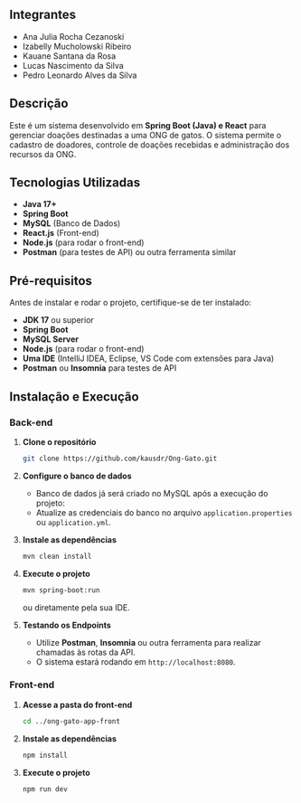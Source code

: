 ## Integrantes
- Ana Julia Rocha Cezanoski
- Izabelly Mucholowski Ribeiro
- Kauane Santana da Rosa
- Lucas Nascimento da Silva
- Pedro Leonardo Alves da Silva

## Descrição
Este é um sistema desenvolvido em **Spring Boot (Java) e React** para gerenciar doações destinadas a uma ONG de gatos. O sistema permite o cadastro de doadores, controle de doações recebidas e administração dos recursos da ONG.

## Tecnologias Utilizadas
- **Java 17+**
- **Spring Boot**
- **MySQL** (Banco de Dados)
- **React.js** (Front-end)
- **Node.js** (para rodar o front-end)
- **Postman** (para testes de API) ou outra ferramenta similar

## Pré-requisitos
Antes de instalar e rodar o projeto, certifique-se de ter instalado:
- **JDK 17** ou superior
- **Spring Boot**
- **MySQL Server**
- **Node.js** (para rodar o front-end)
- **Uma IDE** (IntelliJ IDEA, Eclipse, VS Code com extensões para Java)
- **Postman** ou **Insomnia** para testes de API

## Instalação e Execução

### Back-end
1. **Clone o repositório**
   ```sh
   git clone https://github.com/kausdr/Ong-Gato.git
   ```

2. **Configure o banco de dados**
   - Banco de dados já será criado no MySQL após a execução do projeto:
   - Atualize as credenciais do banco no arquivo `application.properties` ou `application.yml`.

3. **Instale as dependências**
   ```sh
   mvn clean install
   ```

4. **Execute o projeto**
   ```sh
   mvn spring-boot:run
   ```
   ou diretamente pela sua IDE.

5. **Testando os Endpoints**
   - Utilize **Postman**, **Insomnia** ou outra ferramenta para realizar chamadas às rotas da API.
   - O sistema estará rodando em `http://localhost:8080`.

### Front-end
1. **Acesse a pasta do front-end**
   ```sh
   cd ../ong-gato-app-front
   ```
2. **Instale as dependências**
   ```sh
   npm install
   ```
3. **Execute o projeto**
   ```sh
   npm run dev
   ```
